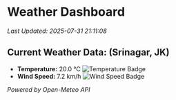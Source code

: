 
# Weather Dashboard

_Last Updated: 2025-07-31 21:11:08_

## Current Weather Data: (Srinagar, JK)
- **Temperature:** 20.0 °C ![Temperature Badge](https://img.shields.io/badge/Temperature-Medium%20Temp-green)
- **Wind Speed:** 7.2 km/h ![Wind Speed Badge](https://img.shields.io/badge/Wind%20Speed-Light%20Wind-blue)

*Powered by Open-Meteo API*
